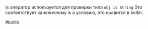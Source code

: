 is оператор используется для проверки типа
```obj is String```
Это соответствует каноничному is a условию, это нравится в kotlin.

#kotlin 